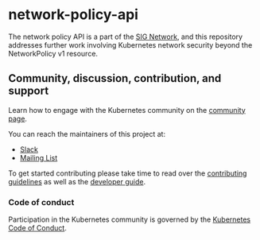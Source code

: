 # network-policy-api

 The network policy API is a part of the [SIG Network](https://github.com/kubernetes/community/tree/master/sig-network),
 and this repository addresses further work involving Kubernetes network security beyond the NetworkPolicy v1 resource.

## Community, discussion, contribution, and support

Learn how to engage with the Kubernetes community on the [community page](http://kubernetes.io/community/).

You can reach the maintainers of this project at:

- [Slack](https://kubernetes.slack.com/messages/sig-network-policy-api)
- [Mailing List](https://groups.google.com/forum/#!forum/kubernetes-sig-network)

To get started contributing please take time to read over the [contributing guidelines](https://github.com/kubernetes-sigs/network-policy-api/blob/master/CONTRIBUTING.md) as well as the [developer guide](https://github.com/kubernetes/community/blob/master/contributors/devel/README.md).
### Code of conduct

Participation in the Kubernetes community is governed by the [Kubernetes Code of Conduct](code-of-conduct.md).
